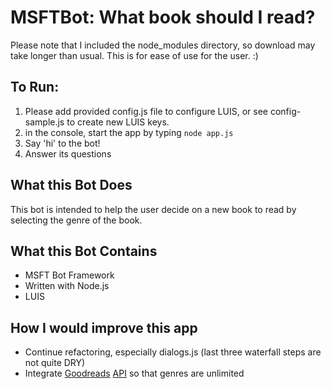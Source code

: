 # MSFTBot: What book should I read?
Please note that I included the node_modules directory, so download may take longer than usual. This is for ease of use for the user. :)

## To Run: 
1. Please add provided config.js file to configure LUIS, or see config-sample.js to create new LUIS keys.
1. in the console, start the app by typing `node app.js`
1. Say 'hi' to the bot!
1. Answer its questions

## What this Bot Does
This bot is intended to help the user decide on a new book to read by selecting the genre of the book.

## What this Bot Contains
* MSFT Bot Framework
* Written with Node.js
* LUIS

## How I would improve this app
* Continue refactoring, especially dialogs.js (last three waterfall steps are not quite DRY)
* Integrate [Goodreads](http://goodreads.com/) [API](http://goodreads.com/api) so that genres are unlimited
